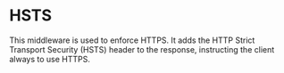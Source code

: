 # HSTS

This middleware is used to enforce HTTPS. It adds the HTTP Strict Transport Security (HSTS) header to the response, instructing the client always to use HTTPS.
